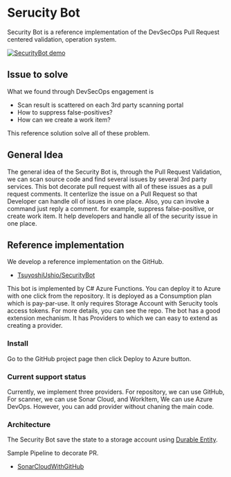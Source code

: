 # Serucity Bot

Security Bot is a reference implementation of the DevSecOps Pull Request centered validation, operation system. 

[![SecurityBot demo](https://img.youtube.com/vi/_c-dvMDlnsY/0.jpg)](https://www.youtube.com/watch?v=_c-dvMDlnsY)


## Issue to solve 

What we found through DevSecOps engagement is 

* Scan result is scattered on each 3rd party scanning portal
* How to suppress false-positives?
* How can we create a work item? 

This reference solution solve all of these problem. 

## General Idea 

The general idea of the Security Bot is, through the Pull Request Validation, we can scan source code and find several issues by several 3rd party services. 
This bot decorate pull request with all of these issues as a pull request comments. It centerlize the issue on a Pull Request so that Developer can handle oll 
of issues in one place. Also, you can invoke a command just reply a comment. for example, suppress false-positive, or create work item. 
It help developers and handle all of the security issue in one place. 



## Reference implementation

We develop a reference implementation on the GitHub. 

* [TsuyoshiUshio/SecurityBot](https://github.com/TsuyoshiUshio/SecurityBot)

This bot is implemented by C# Azure Functions. You can deploy it to Azure with one click from the repository. It is deployed as a Consumption plan which is pay-par-use.
It only requires Storage Account with Serucity tools access tokens. For more details, you can see the repo. The bot has a good extension mechanism. It has Providers to which we can easy to extend as creating a provider.

### Install

Go to the GitHub project page then click Deploy to Azure button. 

### Current support status

Currently, we implement three providers. For repository, we can use GitHub, For scanner, we can use Sonar Cloud, and WorkItem, We can use Azure DevOps. However, you can add provider without chaning the main code. 

### Architecture 

The Security Bot save the state to a storage account using [Durable Entity]().

Sample Pipeline to decorate PR. 
* [SonarCloudWithGitHub](https://dev.azure.com/csedevops/DevSecOps/_apps/hub/ms.vss-ciworkflow.build-ci-hub?_a=edit-build-definition&id=69)

